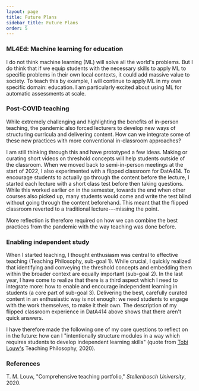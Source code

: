 ```yaml
---
layout: page
title: Future Plans
sidebar_title: Future Plans
order: 5
---
```


### ML4Ed: Machine learning for education

I do not think machine learning (ML) will solve all the world's problems. But I do think that if we equip students with the necessary skills to apply ML to specific problems in their own local contexts, it could add massive value to society. To teach this by example, I will continue to apply ML in my own specific domain: education. I am particularly excited about using ML for automatic assessments at scale.

### Post-COVID teaching

While extremely challenging and highlighting the benefits of in-person teaching, the pandemic also forced lecturers to develop new ways of structuring curricula and delivering content. How can we integrate some of these new practices with more conventional in-classroom approaches?

I am still thinking through this and have prototyped a few ideas. Making or curating short videos on threshold concepts will help students outside of the classroom. When we moved back to semi-in-person meetings at the start of 2022, I also experimented with a flipped classroom for DatA414. To encourage students to actually go through the content before the lecture, I started each lecture with a short class test before then taking questions. While this worked earlier on in the semester, towards the end when other courses also picked up, many students would come and write the test blind without going through the content beforehand. This meant that the flipped classroom reverted to a traditional lecture---missing the point.

More reflection is therefore required on how we can combine the best practices from the pandemic with the way teaching was done before.

### Enabling independent study

When I started teaching, I thought enthusiasm was central to effective teaching (Teaching Philosophy, sub-goal 1). While crucial, I quickly realized that identifying and conveying the threshold concepts and embedding them within the broader context are equally important (sub-goal 2). In the last year, I have come to realize that there is a third aspect which I need to integrate more: how to enable and encourage independent learning in students (a core part of sub-goal 3). Delivering the best, carefully curated content in an enthusiastic way is not enough: we need students to engage with the work themselves, to make it their own. The description of my flipped classroom experience in DatA414 above shows that there aren't quick answers.

I have therefore made the following one of my core questions to reflect on in the future: how can I "intentionally structure modules in a way which requires students to develop independent learning skills" (quote from [Tobi Louw's](https://process.sun.ac.za/staff/all-staff/?entry=12) Teaching Philosophy, 2020).


### References

T. M. Louw, "Comprehensive teaching portfolio," *Stellenbosch University*, 2020.
